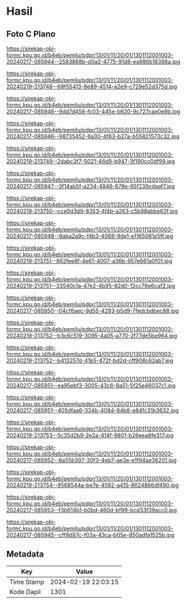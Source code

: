 # Hasil

## Foto C Plano

https://sirekap-obj-formc.kpu.go.id/b4eb/pemilu/pdpr/13/01/11/20/01/1301112001003-20240217-085944--2583868b-d0a2-4775-91d8-ea986b18398a.jpg

https://sirekap-obj-formc.kpu.go.id/b4eb/pemilu/pdpr/13/01/11/20/01/1301112001003-20240219-213748--68f55413-8e89-4514-a2e9-c729e52d375d.jpg

https://sirekap-obj-formc.kpu.go.id/b4eb/pemilu/pdpr/13/01/11/20/01/1301112001003-20240217-085946--9dd7d458-fc03-445e-b620-9c727cae0e9b.jpg

https://sirekap-obj-formc.kpu.go.id/b4eb/pemilu/pdpr/13/01/11/20/01/1301112001003-20240217-085946--98735452-6a30-4f83-b27a-b55821573c32.jpg

https://sirekap-obj-formc.kpu.go.id/b4eb/pemilu/pdpr/13/01/11/20/01/1301112001003-20240219-213749--2dabc3f7-5021-46d9-b947-3f190cc0df99.jpg

https://sirekap-obj-formc.kpu.go.id/b4eb/pemilu/pdpr/13/01/11/20/01/1301112001003-20240217-085947--3f14ab5f-a234-4846-878e-65f239cdaaf7.jpg

https://sirekap-obj-formc.kpu.go.id/b4eb/pemilu/pdpr/13/01/11/20/01/1301112001003-20240219-213750--cce0d3d9-8353-4f4b-a263-c5b98abbe62f.jpg

https://sirekap-obj-formc.kpu.go.id/b4eb/pemilu/pdpr/13/01/11/20/01/1301112001003-20240217-085948--8aba2a9c-f4b3-4068-9de1-e1165081e5ff.jpg

https://sirekap-obj-formc.kpu.go.id/b4eb/pemilu/pdpr/13/01/11/20/01/1301112001003-20240219-213751--862fee8f-4e61-4007-a36b-957e661a0f01.jpg

https://sirekap-obj-formc.kpu.go.id/b4eb/pemilu/pdpr/13/01/11/20/01/1301112001003-20240219-213751--33540c1a-47e2-4b95-82d0-12cc76e6caf2.jpg

https://sirekap-obj-formc.kpu.go.id/b4eb/pemilu/pdpr/13/01/11/20/01/1301112001003-20240217-085950--04cf6aec-9d55-4293-b5d9-7fedcbdbec88.jpg

https://sirekap-obj-formc.kpu.go.id/b4eb/pemilu/pdpr/13/01/11/20/01/1301112001003-20240219-213752--b3c6c519-3095-4a05-a770-2f77de5be964.jpg

https://sirekap-obj-formc.kpu.go.id/b4eb/pemilu/pdpr/13/01/11/20/01/1301112001003-20240219-213752--b413257d-41b5-472f-bd2d-cff908c62ab7.jpg

https://sirekap-obj-formc.kpu.go.id/b4eb/pemilu/pdpr/13/01/11/20/01/1301112001003-20240217-085951--ea95ebf3-3005-43c6-8a51-5f25e46037c1.jpg

https://sirekap-obj-formc.kpu.go.id/b4eb/pemilu/pdpr/13/01/11/20/01/1301112001003-20240217-085951--405dfaa6-334b-4084-94b8-e84fc31b3632.jpg

https://sirekap-obj-formc.kpu.go.id/b4eb/pemilu/pdpr/13/01/11/20/01/1301112001003-20240219-213753--5c35d2b9-2e2a-414f-9801-b26eea8fe317.jpg

https://sirekap-obj-formc.kpu.go.id/b4eb/pemilu/pdpr/13/01/11/20/01/1301112001003-20240217-085952--6a55b397-30f3-4eb7-ae3e-e1f94ae36201.jpg

https://sirekap-obj-formc.kpu.go.id/b4eb/pemilu/pdpr/13/01/11/20/01/1301112001003-20240219-213754--9568544a-be7e-4592-a415-8624866df490.jpg

https://sirekap-obj-formc.kpu.go.id/b4eb/pemilu/pdpr/13/01/11/20/01/1301112001003-20240217-085953--f3b614b1-b0bd-460d-bf99-bcd33f39acc0.jpg

https://sirekap-obj-formc.kpu.go.id/b4eb/pemilu/pdpr/13/01/11/20/01/1301112001003-20240217-085945--cff8d87c-f03a-43ca-b05e-850adfa1525b.jpg


## Metadata

| Key        | Value               |
| ---------- | ------------------- |
| Time Stamp | 2024-02-19 22:03:15 |
| Kode Dapil | 1301                |



